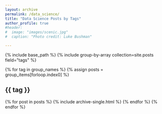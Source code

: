 ```yaml
---
layout: archive
permalink: /data_science/
title: "Data Science Posts by Tags"
author_profile: true
#header:
#  image: "images/scenic.jpg"
#  caption: "Photo credit: Luke Bushman"

---
```


{% include base_path %}
{% include group-by-array collection=site.posts field="tags" %}

{% for tag in group_names %}
  {% assign posts = group_items[forloop.index0] %}
  <h2 id="{{ tag | slugify }}" class="archive__subtitle">{{ tag }}</h2>
  {% for post in posts %}
    {% include archive-single.html %}
  {% endfor %}
{% endfor %}
